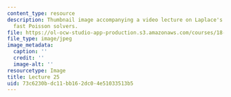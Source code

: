 ```yaml
---
content_type: resource
description: Thumbnail image accompanying a video lecture on Laplace's equation and
  fast Poisson solvers.
file: https://ol-ocw-studio-app-production.s3.amazonaws.com/courses/18-085-computational-science-and-engineering-i-fall-2008/73c6230bdc11bb162dc04e51033513b5_25.jpg
file_type: image/jpeg
image_metadata:
  caption: ''
  credit: ''
  image-alt: ''
resourcetype: Image
title: Lecture 25
uid: 73c6230b-dc11-bb16-2dc0-4e51033513b5
---
```

